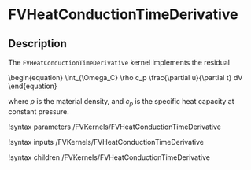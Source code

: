 # FVHeatConductionTimeDerivative

## Description

The `FVHeatConductionTimeDerivative` kernel implements the residual

\begin{equation}
\int_{\Omega_C} \rho c_p \frac{\partial u}{\partial t} dV
\end{equation}

where $\rho$ is the material density, and $c_p$ is the specific heat capacity at
constant pressure.

!syntax parameters /FVKernels/FVHeatConductionTimeDerivative

!syntax inputs /FVKernels/FVHeatConductionTimeDerivative

!syntax children /FVKernels/FVHeatConductionTimeDerivative
